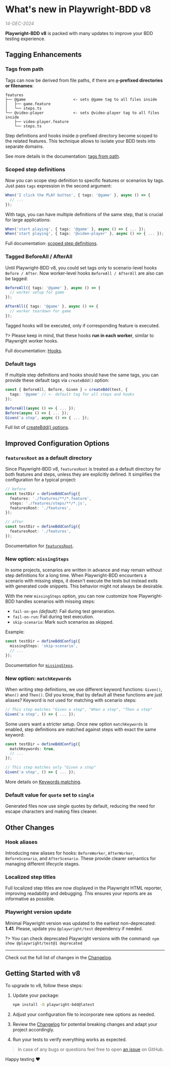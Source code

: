 # What's new in Playwright-BDD v8

<div style="color: grey; font-style: italic">14-DEC-2024</div>

**Playwright-BDD v8** is packed with many updates to improve your BDD testing experience.

## Tagging Enhancements

### Tags from path

Tags can now be derived from file paths, if there are **`@`-prefixed directories or filenames**:

```
features
├── @game                     <- sets @game tag to all files inside
│   ├── game.feature
│   └── steps.ts
└── @video-player             <- sets @video-player tag to all files inside
    ├── video-player.feature
    └── steps.ts
```    

Step definitions and hooks inside `@`-prefixed directory become scoped to the related features.
This technique allows to isolate your BDD tests into separate domains.

See more details in the documentation: [tags from path](writing-features/tags-from-path.md).

### Scoped step definitions

Now you can scope step definition to specific features or scenarios by tags. Just pass `tags` expression in the second argument:

```ts
When('I click the PLAY button', { tags: '@game' }, async () => {
  // ...
});
```

With tags, you can have multiple definitions of the same step, that is crucial for large applications:

```ts
When('start playing', { tags: '@game' }, async () => { ... });
When('start playing', { tags: '@video-player' }, async () => { ... });
```

Full documentation: [scoped step definitions](writing-steps/scoped.md).

### Tagged BeforeAll / AfterAll
Until Playwright-BDD v8, you could set tags only to scenario-level hooks `Before / After`.
Now worker-level hooks `BeforeAll / AfterAll` are also can be tagged:

```ts
BeforeAll({ tags: '@game' }, async () => {
  // worker setup for game
});

AfterAll({ tags: '@game' }, async () => {
  // worker teardown for game
});
```

Tagged hooks will be executed, only if corresponding feature is executed. 

?> Please keep in mind, that these hooks **run in each worker**, similar to Playwright worker hooks.

Full documentation: [Hooks](writing-steps/hooks.md).

### Default tags

If multiple step definitions and hooks should have the same tags, you can provide these default tags via `createBdd()` option:

```ts
const { BeforeAll, Before, Given } = createBdd(test, { 
  tags: '@game' // <- default tag for all steps and hooks
});

BeforeAll(async () => { ... });
Before(async () => { ... });
Given('a step', async () => { ... });
```

Full list of [createBdd() options](api.md#createbdd).

## Improved Configuration Options

### `featuresRoot` as a default directory
Since Playwright-BDD v8, `featuresRoot` is treated as a default directory for both features and steps, unless they are explicitly defined. It simplifies the configuration for a typical project:
```ts
// before
const testDir = defineBddConfig({
  features: './features/**/*.feature',
  steps: './features/steps/**/*.js',
  featuresRoot: './features',
});

// after
const testDir = defineBddConfig({
  featuresRoot: './features',
});
```

Documentation for [`featuresRoot`](configuration/options.md#featuresroot).

### New option: `missingSteps`
In some projects, scenarios are written in advance and may remain without step definitions for a long time. When Playwright-BDD encounters a scenario with missing steps, it doesn't execute the tests but instead exits with generated code snippets. This behavior might not always be desirable. 

With the new `missingSteps` option, you can now customize how Playwright-BDD handles scenarios with missing steps:

- `fail-on-gen` *(default)*: Fail during test generation.
- `fail-on-run`: Fail during test execution.
- `skip-scenario`: Mark such scenarios as skipped.

Example:
```ts
const testDir = defineBddConfig({
  missingSteps: 'skip-scenario',
  // ...
});
```

Documentation for [`missingSteps`](configuration/options.md#missingsteps).

### New option: `matchKeywords`

When writing step definitions, we use different keyword functions: `Given()`, `When()` and `Then()`. Did you know, that by default all these functions are just aliases? Keyword is not used for matching with scenario steps:
```ts
// This step matches "Given a step", "When a step", "Then a step"
Given('a step', () => { ... });
```
Some users want a stricter setup. Once new option `matchKeywords` is enabled, step definitions are matched against steps with exact the same keyword:
```ts
const testDir = defineBddConfig({
  matchKeywords: true,
  // ...
});

// This step matches only "Given a step"
Given('a step', () => { ... });
```

More details on [Keywords matching](writing-steps/keywords-matching.md).

### Default value for `quote` set to `single`
Generated files now use single quotes by default, reducing the need for escape characters and making files cleaner.


## Other Changes

### Hook aliases
Introducing new aliases for hooks: `BeforeWorker`, `AfterWorker`, `BeforeScenario`, and `AfterScenario`. These provide clearer semantics for managing different lifecycle stages.

### Localized step titles
Full localized step titles are now displayed in the Playwright HTML reporter, improving readability and debugging. This ensures your reports are as informative as possible.

### Playwright version update
Minimal Playwright version was updated to the earliest non-deprecated: **1.41**.
Please, update you `@playwright/test` dependency if needed.

?> You can check deprecated Playwright versions with the command: `npm show @playwright/test@1 deprecated`

---

Check out the full list of changes in the [Changelog](changelog).

## Getting Started with v8

To upgrade to v8, follow these steps:

1. Update your package:

   ```bash
   npm install -D playwright-bdd@latest
   ```

2. Adjust your configuration file to incorporate new options as needed.
3. Review the [Changelog](changelog) for potential breaking changes and adapt your project accordingly.
4. Run your tests to verify everything works as expected.

> In case of any bugs or questions feel free to open [an issue](https://github.com/vitalets/playwright-bdd/issues) on GitHub.

Happy testing ❤️

